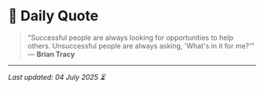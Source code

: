 # 📜 Daily Quote

> "Successful people are always looking for opportunities to help others. Unsuccessful people are always asking, 'What's in it for me?'"  
> — **Brian Tracy**

---

_Last updated: 04 July 2025 ⏳_
